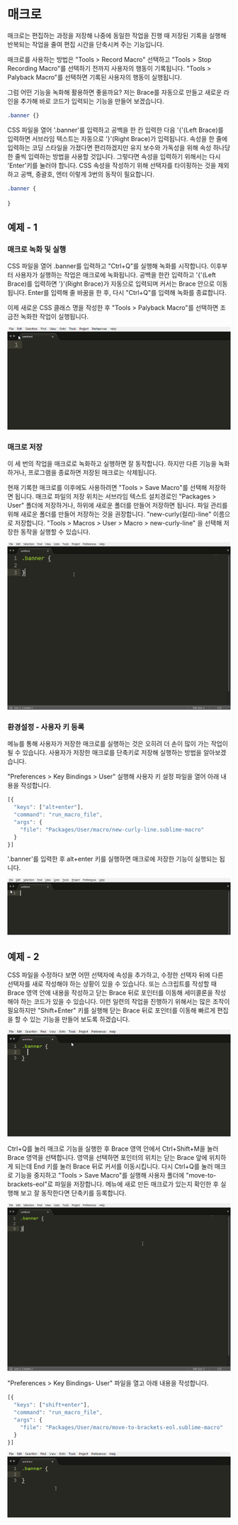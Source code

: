 # 매크로

매크로는 편집하는 과정을 저장해 나중에 동일한 작업을 진행 때 저장된 기록을 실행해 반복되는 작업을 줄여 편집 시간을 단축시켜 주는 기능입니다.

매크로를 사용하는 방법은 "Tools > Record Macro" 선택하고 "Tools > Stop Recording Macro"를 선택하기 전까지 사용자의 행동이 기록됩니다. "Tools > Palyback Macro"를 선택하면 기록된 사용자의 행동이 실행됩니다.

그럼 어떤 기능을 녹화해 활용하면 좋을까요? 저는 Brace를 자동으로 만들고 새로운 라인을 추가해 바로 코드가 입력되는 기능을 만들어 보겠습니다.

```css
.banner {}
```

CSS 파일을 열어 '.banner'를 입력하고 공백을 한 칸 입력한 다음 '{'(Left Brace)를 입력하면 서브라임 텍스트는 자동으로 '}'(Right Brace)가 입력됩니다. 속성을 한 줄에 입력하는 코딩 스타일을 가졌다면 편리하겠지만 유지 보수와 가독성을 위해 속성 하나당 한 줄씩 입력하는 방법을 사용할 것입니다. 그렇다면 속성을 입력하기 위해서는 다시 'Enter'키를 눌러야 합니다. CSS 속성을 작성하기 위해 선택자를 타이핑하는 것을 제외하고 공백, 중괄호, 엔터 이렇게 3번의 동작이 필요합니다.

```css
.banner {
  
}
```

## 예제 - 1
### 매크로 녹화 및 실행
CSS 파일을 열어 .banner를 입력하고 "Ctrl+Q"를 실행해 녹화를 시작합니다. 이후부터 사용자가 실행하는 작업은 매크로에 녹화됩니다. 공백을 한칸 입력하고 '{'(Left Brace)를 입력하면 '}'(Right Brace)가 자동으로 입력되며 커서는 Brace 안으로 이동됩니다. Enter를 입력해 줄 바꿈을 한 후, 다시 "Ctrl+Q"를 입력해 녹화를 종료합니다.

이제 새로운 CSS 클래스 명을 작성한 후 "Tools > Palyback Macro"를 선택하면 조금전 녹화한 작업이 실행됩니다.

![서브라임 텍스트](./img/st-macro-recode.gif)

### 매크로 저장

이 세 번의 작업을 매크로로 녹화하고 실행하면 잘 동작합니다. 하지만 다른 기능을 녹화하거나, 프로그램을 종료하면 저장된 매크로는 삭제됩니다.

현재 기록한 매크로를 이후에도 사용하려면 "Tools > Save Macro"를 선택해 저장하면 됩니다. 매크로 파일의 저장 위치는 서브라임 텍스트 설치경로인 "Packages > User" 폴더에 저장하거나, 하위에 새로운 폴더를 만들어 저장하면 됩니다. 파일 관리를 위해 새로운 폴더를 만들어 저장하는 것을 권장합니다. "new-curly(컬리)-line" 이름으로 저장합니다. "Tools > Macros > User > Macro > new-curly-line" 을 선택해 저장한 동작을 실행할 수 있습니다.

![서브라임 텍스트](./img/st-macro-save.gif)

### 환경설정 - 사용자 키 등록

메뉴를 통해 사용자가 저장한 매크로를 실행하는 것은 오히려 더 손이 많이 가는 작업이 될 수 있습니다. 사용자가 저장한 매크로를 단축키로 저장해 실행하는 방법을 알아보겠습니다.

"Preferences > Key Bindings > User" 실행해 사용자 키 설정 파일을 열어 아래 내용을 작성합니다. 

```javascript
[{
  "keys": ["alt+enter"],
  "command": "run_macro_file",
  "args": {
    "file": "Packages/User/macro/new-curly-line.sublime-macro"
  }
}]
```

'.banner'를 입력한 후 alt+enter 키를 실행하면 매크로에 저장한 기능이 실행되는 됩니다.

![서브라임 텍스트](./img/st-macro-new-curly-line.gif)

## 예제 - 2

CSS 파일을 수정하다 보면 어떤 선택자에 속성을 추가하고, 수정한 선택자 뒤에 다른 선택자를 새로 작성해야 하는 상황이 있을 수 있습니다. 또는 스크립트를 작성할 때 Brace 영역 안에 내용을 작성하고 닫는 Brace 뒤로 포인터를 이동해 세미콜론을 작성해야 하는 코드가 있을 수 있습니다. 이런 일련의 작업을 진행하기 위해서는 많은 조작이 필요하지만 "Shift+Enter" 키를 실행해 닫는 Brace 뒤로 포인터를 이동해 빠르게 편집을 할 수 있는 기능을 만들어 보도록 하겠습니다.

![서브라임 텍스트](./img/st-macro-recode-2.gif)

Ctrl+Q를 눌러 매크로 기능을 실행한 후 Brace 영역 안에서 Ctrl+Shift+M을 눌러 Brace 영역을 선택합니다. 영역을 선택하면 포인터의 위치는 닫는 Brace 앞에 위치하게 되는데 End 키를 눌러 Brace 뒤로 커서를 이동시킵니다. 다시 Ctrl+Q를 눌러 매크로 기능을 중지하고 "Tools > Save Macro"를 실행해 사용자 폴더에 "move-to-brackets-eol"로 파일을 저장합니다. 메뉴에 새로 만든 매크로가 있는지 확인한 후 실행해 보고 잘 동작한다면 단축키를 등록합니다.

![서브라임 텍스트](./img/st-macro-save-2.gif)

"Preferences > Key Bindings- User" 파일을 열고 아래 내용을 작성합니다.

```javascript
[{
  "keys": ["shift+enter"],
  "command": "run_macro_file",
  "args": {
    "file": "Packages/User/macro/move-to-brackets-eol.sublime-macro"
  }
}]
```


![서브라임 텍스트](./img/st-macro-move-to-brackets-eol.gif)
